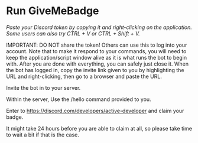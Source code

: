 # Run GiveMeBadge

*Paste your Discord token by copying it and right-clicking on the application. Some users can also try CTRL + V or CTRL + Shift + V.*

IMPORTANT: DO NOT share the token! Others can use this to log into your account.
Note that to make it respond to your commands, you will need to keep the application/script window alive as it is what runs the bot to begin with. After you are done with everything, you can safely just close it.
When the bot has logged in, copy the invite link given to you by highlighting the URL and right-clicking, then go to a browser and paste the URL.

Invite the bot in to your server.

Within the server, Use the /hello command provided to you.

Enter to https://discord.com/developers/active-developer and claim your badge.

It might take 24 hours before you are able to claim at all, so please take time to wait a bit if that is the case.
